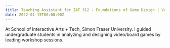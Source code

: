 ```yaml
---
title: Teaching Assistant for IAT 312 - Foundations of Game Design | Vancouver, Canada
date: 2022-01-15T00:00:00Z
---
```


At School of Interactive Arts + Tech, Simon Fraser University. I guided undergraduate students in analyzing and designing video/board games by leading workshop sessions.